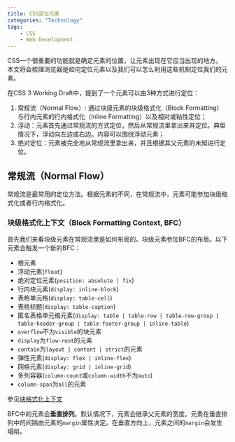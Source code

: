 ```yaml
---
title: CSS定位元素
categories: "Technology"
tags:
    - CSS
    - Web Development
---
```


CSS一个很重要的功能就是确定元素的位置，让元素出现在它应当出现的地方。本文将会梳理浏览器是如何定位元素以及我们可以怎么利用这些机制定位我们的元素。

<!--more-->

在CSS 3 Working Draft中，提到了一个元素可以由3种方式进行定位：
1. 常规流（Normal Flow）: 通过块级元素的块级格式化（Block Formatting）与行内元素的行内格式化（Inline Formatting）以及相对或粘性定位；
2. 浮动：元素首先通过常规流的方式定位，然后从常规流里拿出来并定位。典型情况下，浮动向左边或右边。内容可以围绕浮动元素；
3. 绝对定位：元素被完全地从常规流里拿出来，并且根据其父元素的未知进行定位。

## 常规流（Normal Flow）
常规流是最常用的定位方法。根据元素的不同，在常规流中，元素可能参加块级格式化或者行内格式化。

### 块级格式化上下文（Block Formatting Context, BFC）
首先我们来看块级元素在常规流里是如何布局的。块级元素参加BFC的布局。以下元素会触发一个新的BFC：

* 根元素
* 浮动元素(`float`)
* 绝对定位元素(`position: absolute | fix`)
* 行内块元素(`display: inline-block`)
* 表格单元格(`display: table-cell`)
* 表格标题(`display: table-caption`)
* 匿名表格单元格元素(`display: table | table-row | table-row-group | table-header-group | table-footer-group | inline-table`)
* `overflow`不为`visible`的块元素
* `display`为`flow-root`的元素
* `contain`为`layout | content | strict`的元素
* 弹性元素(`display: flex | inline-flex`)
* 网格元素(`display: grid | inline-grid`)
* 多列容器(`column-count`或`column-width`不为`auto`)
* `column-span`为`all`的元素

参见[块格式化上下文](https://developer.mozilla.org/zh-CN/docs/Web/Guide/CSS/Block_formatting_context)

BFC中的元素会**垂直排列**。默认情况下，元素会继承父元素的宽度。元素在垂直排列中的间隔由元素的`margin`属性决定。在垂直方向上，元素之间的`margin`会发生塌陷。

### 